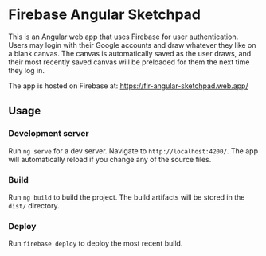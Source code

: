 # Firebase Angular Sketchpad

This is an Angular web app that uses Firebase for user authentication.
Users may login with their Google accounts and draw whatever they like on a blank canvas.
The canvas is automatically saved as the user draws, and their most recently saved canvas will be preloaded for them the next time they log in.

The app is hosted on Firebase at: https://fir-angular-sketchpad.web.app/

## Usage
### Development server

Run `ng serve` for a dev server. Navigate to `http://localhost:4200/`. The app will automatically reload if you change any of the source files.

### Build

Run `ng build` to build the project. The build artifacts will be stored in the `dist/` directory.

### Deploy

Run `firebase deploy` to deploy the most recent build.
